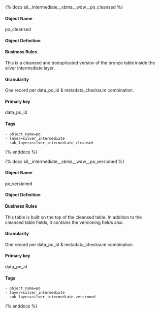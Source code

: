 {% docs sil__intermediate__xbms__wdw__po_cleansed %}

#### Object Name
po_cleansed

#### Object Definition


#### Business Rules
This is a cleansed and deduplicated version of the bronze table inside the silver intermediate layer.

#### Granularity
One record per data_po_id & metadata_checksum combination.

#### Primary key
data_po_id

#### Tags
    - object_name=po
    - layer=silver_intermediate
    - sub_layer=silver_intermediate_cleansed

{% enddocs %}

{% docs sil__intermediate__xbms__wdw__po_versioned %}

#### Object Name
po_versioned

#### Object Definition


#### Business Rules
This table is built on the top of the cleansed table. In addition to the cleansed table fields, it contains the versioning fields also.

#### Granularity
One record per data_po_id & metadata_checksum combination.

#### Primary key
data_po_id

#### Tags
    - object_name=po
    - layer=silver_intermediate
    - sub_layer=silver_intermediate_versioned

{% enddocs %}